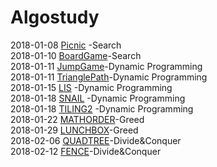 # Algostudy

2018-01-08 [Picnic](https://algospot.com/judge/problem/read/PICNIC) -Search<br/>
2018-01-10 [BoardGame](https://algospot.com/judge/problem/read/BOARDCOVER#)-Search<br/>
2018-01-11 [JumpGame](https://algospot.com/judge/problem/read/JUMPGAME)-Dynamic Programming<br/>
2018-01-11 [TrianglePath](https://algospot.com/judge/problem/read/TRIANGLEPATH)-Dynamic Programming<br/>
2018-01-15 [LIS](https://algospot.com/judge/problem/read/LIS) -Dynamic Programming<br/>
2018-01-18 [SNAIL](https://algospot.com/judge/problem/read/SNAIL) -Dynamic Programming<br/>
2018-01-18 [TILING2](https://algospot.com/judge/problem/read/TILING2) -Dynamic Programming<br/>
2018-01-22 [MATHORDER](https://algospot.com/judge/problem/read/MATCHORDER)-Greed <br/>
2018-01-29 [LUNCHBOX](https://algospot.com/judge/problem/read/MATCHORDER)-Greed <br/>
2018-02-06 [QUADTREE](https://algospot.com/judge/problem/read/QUADTREE)-Divide&Conquer <br/>
2018-02-12 [FENCE](https://algospot.com/judge/problem/read/FENCE)-Divide&Conquer <br/>
